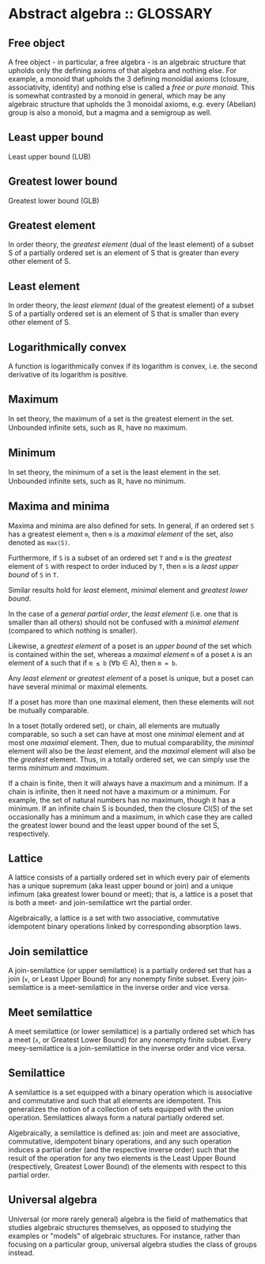 # Abstract algebra :: GLOSSARY

## Free object
A free object - in particular, a free algebra - is an algebraic structure that upholds only the defining axioms of that algebra and nothing else. For example, a monoid that upholds the 3 defining monoidial axioms (closure, associativity, identity) and nothing else is called a *free or pure monoid*. This is somewhat contrasted by a monoid in general, which may be any algebraic structure that upholds the 3 monoidal axioms, e.g. every (Abelian) group is also a monoid, but a magma and a semigroup as well.

## Least upper bound
Least upper bound (LUB)

## Greatest lower bound
Greatest lower bound (GLB)

## Greatest element
In order theory, the *greatest element* (dual of the least element) of a subset S of a partially ordered set is an element of S that is greater than every other element of S.

## Least element
In order theory, the *least element* (dual of the greatest element) of a subset S of a partially ordered set is an element of S that is smaller than every other element of S.

## Logarithmically convex
A function is logarithmically convex if its logarithm is convex, i.e. the second derivative of its logarithm is positive.

## Maximum
In set theory, the maximum of a set is the greatest element in the set. Unbounded infinite sets, such as ℝ, have no maximum.

## Minimum
In set theory, the minimum of a set is the least element in the set. Unbounded infinite sets, such as ℝ, have no minimum.

## Maxima and minima
Maxima and minima are also defined for sets. In general, if an ordered set `S` has a greatest element `m`, then `m` is a *maximal element* of the set, also denoted as `max(S)`.

Furthermore, if `S` is a subset of an ordered set `T` and `m` is the *greatest* element of `S` with respect to order induced by `T`, then `m` is a *least upper bound* of `S` in `T`.

Similar results hold for *least* element, *minimal* element and *greatest lower bound*.

In the case of a *general partial order*, the *least element* (i.e. one that is smaller than all others) should not be confused with a *minimal element* (compared to which nothing is smaller).

Likewise, a *greatest element* of a poset is an *upper bound* of the set which is contained within the set, whereas a *maximal element* `m` of a poset `A` is an element of `A` such that if `m ≤ b` (∀b ∈ A), then `m = b`.

Any *least element* or *greatest element* of a poset is unique, but a poset can have several minimal or maximal elements.

If a poset has more than one maximal element, then these elements will not be mutually comparable.

In a toset (totally ordered set), or chain, all elements are mutually comparable, so such a set can have at most one *minimal* element and at most one *maximal* element. Then, due to mutual comparability, the *minimal* element will also be the *least* element, and the *maximal* element will also be the *greatest* element. Thus, in a totally ordered set, we can simply use the terms *minimum* and *maximum*.

If a chain is finite, then it will always have a maximum and a minimum. If a chain is infinite, then it need not have a maximum or a minimum. For example, the set of natural numbers has no maximum, though it has a minimum. If an infinite chain S is bounded, then the closure Cl(S) of the set occasionally has a minimum and a maximum, in which case they are called the greatest lower bound and the least upper bound of the set S, respectively.

## Lattice
A lattice consists of a partially ordered set in which every pair of elements has a unique supremum (aka least upper bound or join) and a unique infimum (aka greatest lower bound or meet); that is, a lattice is a poset that is both a meet- and join-semilattice wrt the partial order.

Algebraically, a lattice is a set with two associative, commutative idempotent binary operations linked by corresponding absorption laws.

## Join semilattice
A join-semilattice (or upper semilattice) is a partially ordered set that has a join (`∨`, or Least Upper Bound) for any nonempty finite subset. Every join-semilattice is a meet-semilattice in the inverse order and vice versa.

## Meet semilattice
A meet semilattice (or lower semilattice) is a partially ordered set which has a meet (`∧`, or Greatest Lower Bound) for any nonempty finite subset. Every meey-semilattice is a join-semilattice in the inverse order and vice versa.

## Semilattice
A semilattice is a set equipped with a binary operation which is associative and commutative and such that all elements are idempotent. This generalizes the notion of a collection of sets equipped with the union operation. Semilattices always form a natural partially ordered set.

Algebraically, a semilattice is defined as: join and meet are associative, commutative, idempotent binary operations, and any such operation induces a partial order (and the respective inverse order) such that the result of the operation for any two elements is the Least Upper Bound (respectively, Greatest Lower Bound) of the elements with respect to this partial order.

## Universal algebra
Universal (or more rarely general) algebra is the field of mathematics that studies algebraic structures themselves, as opposed to studying the examples or "models" of algebraic structures. For instance, rather than focusing on a particular group, universal algebra studies the class of groups instead.
